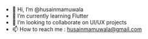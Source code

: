 - 👋 Hi, I’m @husainmamuwala
- 🌱 I’m currently learning Flutter
- 💞️ I’m looking to collaborate on UI/UX projects
- 📫 How to reach me : husainmamuwala@gmail.com


